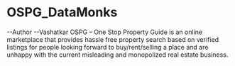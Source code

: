 # OSPG_DataMonks
--Author
--Vashatkar
OSPG – One Stop Property Guide is an online marketplace that provides hassle free property search based on verified listings for people looking forward to buy/rent/selling a place and are unhappy with the current misleading and monopolized real estate business.
